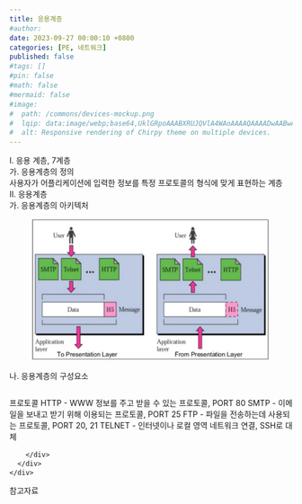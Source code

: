 ```yaml
---
title: 응용계층
#author: 
date: 2023-09-27 00:00:10 +0800
categories: [PE, 네트워크]
published: false
#tags: []
#pin: false
#math: false
#mermaid: false
#image:
#  path: /commons/devices-mockup.png
#  lqip: data:image/webp;base64,UklGRpoAAABXRUJQVlA4WAoAAAAQAAAADwAABwAAQUxQSDIAAAARL0AmbZurmr57yyIiqE8oiG0bejIYEQTgqiDA9vqnsUSI6H+oAERp2HZ65qP/VIAWAFZQOCBCAAAA8AEAnQEqEAAIAAVAfCWkAALp8sF8rgRgAP7o9FDvMCkMde9PK7euH5M1m6VWoDXf2FkP3BqV0ZYbO6NA/VFIAAAA
#  alt: Responsive rendering of Chirpy theme on multiple devices.
---
```


<div class="post-wrap">
  <div class="para">
    <div class="para-title">
      I. 응용 계층, 7계층 
    </div>
    <div class="para-cntnt">
      <div class="para">
        <div class="para-title">
          가. 응용계층의 정의
        </div>
        <div class="para-cntnt">
            사용자가 어플리케이션에 입력한 정보를 특정 프로토콜의 형식에 맞게 표현하는 계층
        </div>
      </div>
    </div>
  </div>
  
  <div class="para">
    <div class="para-title">
      II. 응용계층
    </div>
    <div class="para-cntnt">
      <div class="para">
        <div class="para-title">
          가. 응용계층의 아키텍처
        </div>
        <div class="para-cntnt">
          <figure class="post-figure">
            <img src="/assets/img/posts/응용계층.png" alt="응용계층">
<!--            <figcaption>Source: Unveiling the Metaverse: Exploring Emerging Trends, Multifaceted Perspectives, and Future Challenges</figcaption>-->
          </figure>
        </div>
      </div>
      <div class="para">
        <div class="para-title">
          나. 응용계층의 구성요소
        </div>
        <div class="para-cntnt">
          <table class="post-table">
          </table>
          프로토콜
  HTTP - WWW 정보를 주고 받을 수 있는 프로토콜, PORT 80
  SMTP - 이메일을 보내고 받기 위해 이용되는 프로토콜, PORT 25
  FTP - 파일을 전송하는데 사용되는 프로토콜, PORT 20, 21
  TELNET - 인터넷이나 로컬 영역 네트워크 연결, SSH로 대체

        </div>
      </div>
    </div>
  </div>

  <div class="refr-wrap">
    <div class="refr-title">
        참고자료
    </div>
    <ol class="refr-list">
    <!--    <li>(나현식, 최대선) <a target="_blank" href="https://scienceon.kisti.re.kr/commons/util/originalView.do?cn=JAKO202225948430499&oCn=JAKO202225948430499&dbt=JAKO&journal=NJOU00291864">메타버스 보안 위협 요소 및 대응 방안 검토</a></li>-->
    <!--    <li>(M. Uddin, S. Manickam, H. Ullah, M. Obaidat and A. Dandoush) <a target="_blank" href="https://ieeexplore.ieee.org/abstract/document/10138386">Unveiling the Metaverse: Exploring Emerging Trends, Multifaceted Perspectives, and Future Challenges</a></li>-->
    </ol>
  </div>
</div>
